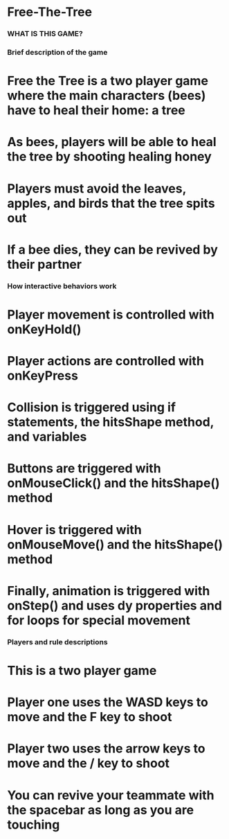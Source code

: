 # Free-The-Tree
### WHAT IS THIS GAME?
### Brief description of the game
# Free the Tree is a two player game where the main characters (bees) have to heal their home: a tree
# As bees, players will be able to heal the tree by shooting healing honey 
# Players must avoid the leaves, apples, and birds that the tree spits out
# If a bee dies, they can be revived by their partner 
### How interactive behaviors work
# Player movement is controlled with onKeyHold()
# Player actions are controlled with onKeyPress
# Collision is triggered using if statements, the hitsShape method, and variables
# Buttons are triggered with onMouseClick() and the hitsShape() method
# Hover is triggered with onMouseMove() and the hitsShape() method
# Finally, animation is triggered with onStep() and uses dy properties and for loops for special movement 
### Players and rule descriptions
# This is a two player game 
# Player one uses the WASD keys to move and the F key to shoot
# Player two uses the arrow keys to move and the / key to shoot
# You can revive your teammate with the spacebar as long as you are touching
